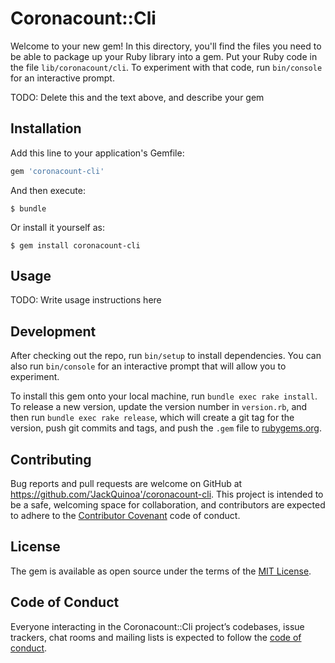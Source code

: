 # Coronacount::Cli

Welcome to your new gem! In this directory, you'll find the files you need to be able to package up your Ruby library into a gem. Put your Ruby code in the file `lib/coronacount/cli`. To experiment with that code, run `bin/console` for an interactive prompt.

TODO: Delete this and the text above, and describe your gem

## Installation

Add this line to your application's Gemfile:

```ruby
gem 'coronacount-cli'
```

And then execute:

    $ bundle

Or install it yourself as:

    $ gem install coronacount-cli

## Usage

TODO: Write usage instructions here

## Development

After checking out the repo, run `bin/setup` to install dependencies. You can also run `bin/console` for an interactive prompt that will allow you to experiment.

To install this gem onto your local machine, run `bundle exec rake install`. To release a new version, update the version number in `version.rb`, and then run `bundle exec rake release`, which will create a git tag for the version, push git commits and tags, and push the `.gem` file to [rubygems.org](https://rubygems.org).

## Contributing

Bug reports and pull requests are welcome on GitHub at https://github.com/'JackQuinoa'/coronacount-cli. This project is intended to be a safe, welcoming space for collaboration, and contributors are expected to adhere to the [Contributor Covenant](http://contributor-covenant.org) code of conduct.

## License

The gem is available as open source under the terms of the [MIT License](https://opensource.org/licenses/MIT).

## Code of Conduct

Everyone interacting in the Coronacount::Cli project’s codebases, issue trackers, chat rooms and mailing lists is expected to follow the [code of conduct](https://github.com/'JackQuinoa'/coronacount-cli/blob/master/CODE_OF_CONDUCT.md).
